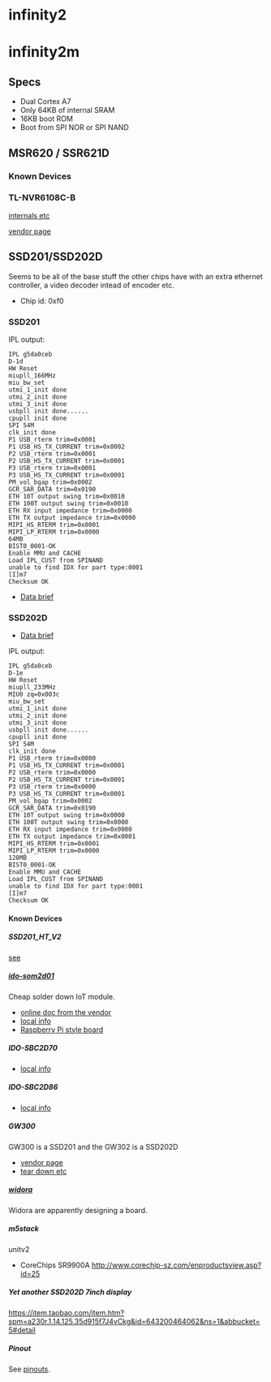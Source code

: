 # infinity2

# infinity2m

## Specs

- Dual Cortex A7
- Only 64KB of internal SRAM
- 16KB boot ROM
- Boot from SPI NOR or SPI NAND

## MSR620 / SSR621D

### Known Devices

### TL-NVR6108C-B

[internals etc](tlnvr6108cb/)

[vendor page](https://www.tp-link.com.cn/product_1497.html#tag)

## SSD201/SSD202D

Seems to be all of the base stuff the other chips have with an extra ethernet
controller, a video decoder intead of encoder etc.

- Chip id: 0xf0

### SSD201

IPL output:

```
IPL g5da0ceb
D-1d
HW Reset
miupll_166MHz
miu_bw_set
utmi_1_init done
utmi_2_init done
utmi_3_init done
usbpll init done......
cpupll init done
SPI 54M
clk_init done 
P1 USB_rterm trim=0x0001
P1 USB_HS_TX_CURRENT trim=0x0002
P2 USB_rterm trim=0x0001
P2 USB_HS_TX_CURRENT trim=0x0001
P3 USB_rterm trim=0x0001
P3 USB_HS_TX_CURRENT trim=0x0001
PM_vol_bgap trim=0x0002
GCR_SAR_DATA trim=0x0190
ETH 10T output swing trim=0x0010
ETH 100T output swing trim=0x0010
ETH RX input impedance trim=0x0000
ETH TX output impedance trim=0x0000
MIPI_HS_RTERM trim=0x0001
MIPI_LP_RTERM trim=0x0000
64MB
BIST0_0001-OK
Enable MMU and CACHE
Load IPL_CUST from SPINAND
unable to find IDX for part type:0001
[I]m7
Checksum OK
```

- [Data brief](SSD201_pb_S_v01.pdf)

### SSD202D

- [Data brief](SSD202D_pb_S_v01.pdf)

IPL output:

```
IPL g5da0ceb
D-1e
HW Reset
miupll_233MHz
MIU0 zq=0x003c
miu_bw_set
utmi_1_init done
utmi_2_init done
utmi_3_init done
usbpll init done......
cpupll init done
SPI 54M
clk_init done 
P1 USB_rterm trim=0x0000
P1 USB_HS_TX_CURRENT trim=0x0001
P2 USB_rterm trim=0x0000
P2 USB_HS_TX_CURRENT trim=0x0001
P3 USB_rterm trim=0x0000
P3 USB_HS_TX_CURRENT trim=0x0001
PM_vol_bgap trim=0x0002
GCR_SAR_DATA trim=0x0190
ETH 10T output swing trim=0x0000
ETH 100T output swing trim=0x0000
ETH RX input impedance trim=0x0000
ETH TX output impedance trim=0x0001
MIPI_HS_RTERM trim=0x0001
MIPI_LP_RTERM trim=0x0000
128MB
BIST0_0001-OK
Enable MMU and CACHE
Load IPL_CUST from SPINAND
unable to find IDX for part type:0001
[I]m7
Checksum OK
```

#### Known Devices

##### SSD201_HT_V2

[see](ssd201_ht_v2/)

##### [ido-som2d01](http://www.wireless-tag.cn/portfolio/ido-som2d01-2/)

Cheap solder down IoT module.

- [online doc from the vendor](http://doc.industio.com/docs/ssd20x-system/page_0)
- [local info](ido-som2d01/)
- [Raspberry Pi style board](https://item.taobao.com/item.htm?spm=a1z10.5-c.w4002-22922295238.13.376753d5S4NXzN&id=642882871788)

##### IDO-SBC2D70

- [local info](ido-sbc2d70/)

##### IDO-SBC2D86

- [local info](ido-sbc2d86/)

##### GW300

GW300 is a SSD201 and the GW302 is a SSD202D

- [vendor page](http://www.myzr.com.cn/public/index/index/product/id/115.html)
- [tear down etc](gw300)

##### [widora](https://github.com/widora/SSD202)

Widora are apparently designing a board.

##### m5stack

unitv2
 - CoreChips SR9900A http://www.corechip-sz.com/enproductsview.asp?id=25

##### Yet another SSD202D 7inch display

https://item.taobao.com/item.htm?spm=a230r.1.14.125.35d915f7J4vCkg&id=643200464062&ns=1&abbucket=5#detail

##### Pinout

See [pinouts](pinouts.md).

